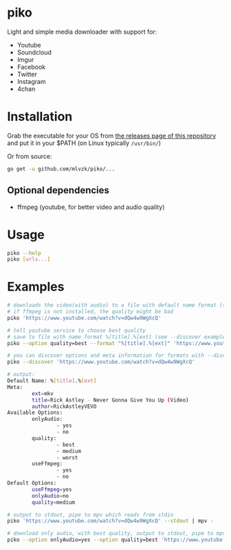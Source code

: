 # piko

Light and simple media downloader with support for:
- Youtube
- Soundcloud
- Imgur
- Facebook
- Twitter
- Instagram
- 4chan

# Installation

Grab the executable for your OS from [the releases page of this repository](https://github.com/mlvzk/piko/releases) and put it in your $PATH (on Linux typically `/usr/bin/`)

Or from source:
```sh
go get -u github.com/mlvzk/piko/...
```

## Optional dependencies

- ffmpeg (youtube, for better video and audio quality)

# Usage

```sh
piko --help
piko [urls...]
```

# Examples

```sh
# downloads the video(with audio) to a file with default name format (see --discover example below)
# if ffmpeg is not installed, the quality might be bad
piko 'https://www.youtube.com/watch?v=dQw4w9WgXcQ'
```

```sh
# tell youtube service to choose best quality
# save to file with name format %[title].%[ext] (see --discover example below)
piko --option quality=best --format "%[title].%[ext]" 'https://www.youtube.com/watch?v=dQw4w9WgXcQ'
```

```sh
# you can discover options and meta information for formats with --discover flag
piko --discover 'https://www.youtube.com/watch?v=dQw4w9WgXcQ'

# output:
Default Name: %[title].%[ext]
Meta:
        ext=mkv
        title=Rick Astley - Never Gonna Give You Up (Video)
        author=RickAstleyVEVO
Available Options:
        onlyAudio:
                - yes
                - no
        quality:
                - best
                - medium
                - worst
        useFfmpeg:
                - yes
                - no
Default Options:
        useFfmpeg=yes
        onlyAudio=no
        quality=medium
```

```sh
# output to stdout, pipe to mpv which reads from stdin
piko 'https://www.youtube.com/watch?v=dQw4w9WgXcQ' --stdout | mpv -
```

```sh
# download only audio, with best quality, output to stdout, pipe to mpv which reads from stdin
piko --option onlyAudio=yes --option quality=best 'https://www.youtube.com/watch?v=dQw4w9WgXcQ' --stdout | mpv -
```
